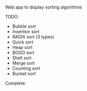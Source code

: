 Web app to display sorting algorithms

TODO:
* Bubble sort
* Insertion sort
* RADIX sort (3 types)
* Quick sort
* Heap sort
* BOGO sort
* Shell sort
* Merge sort
* Counting sort
* Bucket sort

Complete:
